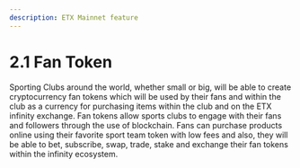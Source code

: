 ```yaml
---
description: ETX Mainnet feature
---
```


# 2.1  Fan Token

Sporting Clubs around the world, whether small or big, will be able to create cryptocurrency fan tokens which will be used by their fans and within the club as a currency for purchasing items within the club and on the ETX infinity exchange. Fan tokens allow sports clubs to engage with their fans and followers through the use of blockchain. Fans can purchase products online using their favorite sport team token with low fees and also, they will be able to bet, subscribe, swap, trade, stake and exchange their fan tokens within the infinity ecosystem.
